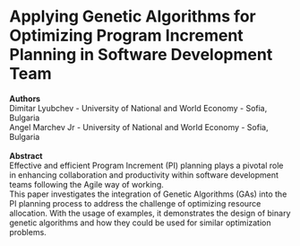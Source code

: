 # Applying Genetic Algorithms for Optimizing Program Increment Planning in Software Development Team

**Authors** 
<br> Dimitar Lyubchev - University of National and World Economy - Sofia, Bulgaria
<br> Angel Marchev Jr - University of National and World Economy - Sofia, Bulgaria
<br>
<br>
**Abstract** 
<br>   Effective and efficient Program Increment (PI) planning plays a pivotal role in enhancing collaboration and productivity within software development teams following the Agile way of working. 
<br>
This paper investigates the integration of Genetic Algorithms (GAs) into the PI planning process to address the challenge of optimizing resource allocation. With the usage of examples, it demonstrates the design of binary genetic algorithms and how they could be used for similar optimization problems.

